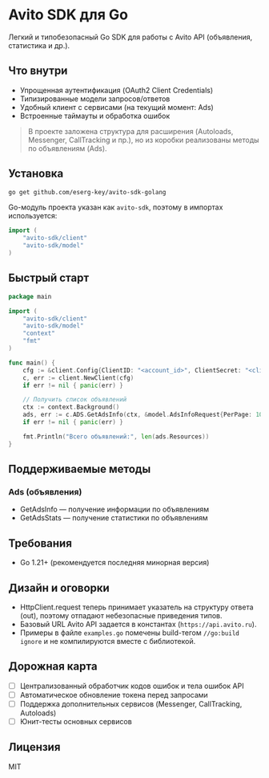 # Avito SDK для Go

Легкий и типобезопасный Go SDK для работы с Avito API (объявления, статистика и др.).

## Что внутри
- Упрощенная аутентификация (OAuth2 Client Credentials)
- Типизированные модели запросов/ответов
- Удобный клиент с сервисами (на текущий момент: Ads)
- Встроенные таймауты и обработка ошибок

> В проекте заложена структура для расширения (Autoloads, Messenger, CallTracking и пр.),
> но из коробки реализованы методы по объявлениям (Ads).

## Установка

```bash
go get github.com/eserg-key/avito-sdk-golang
```

Go-модуль проекта указан как `avito-sdk`, поэтому в импортах используется:

```go
import (
    "avito-sdk/client"
    "avito-sdk/model"
)
```

## Быстрый старт

```go
package main

import (
    "avito-sdk/client"
    "avito-sdk/model"
    "context"
    "fmt"
)

func main() {
    cfg := &client.Config{ClientID: "<account_id>", ClientSecret: "<client_secret>"}
    c, err := client.NewClient(cfg)
    if err != nil { panic(err) }

    // Получить список объявлений
    ctx := context.Background()
    ads, err := c.ADS.GetAdsInfo(ctx, &model.AdsInfoRequest{PerPage: 10, Page: 1})
    if err != nil { panic(err) }

    fmt.Println("Всего объявлений:", len(ads.Resources))
}
```

## Поддерживаемые методы

### Ads (объявления)
- GetAdsInfo — получение информации по объявлениям
- GetAdsStats — получение статистики по объявлениям

## Требования
- Go 1.21+ (рекомендуется последняя минорная версия)

## Дизайн и оговорки
- HttpClient.request теперь принимает указатель на структуру ответа (out), поэтому отпадают небезопасные приведения типов.
- Базовый URL Avito API задается в константах (`https://api.avito.ru`).
- Примеры в файле `examples.go` помечены build-тегом `//go:build ignore` и не компилируются вместе с библиотекой.

## Дорожная карта
- [ ] Централизованный обработчик кодов ошибок и тела ошибок API
- [ ] Автоматическое обновление токена перед запросами
- [ ] Поддержка дополнительных сервисов (Messenger, CallTracking, Autoloads)
- [ ] Юнит-тесты основных сервисов

## Лицензия
MIT
